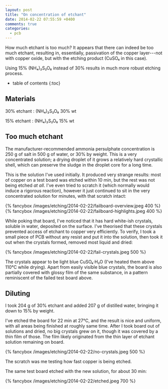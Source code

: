 ```yaml
---
layout: post
title: "On concentration of etchant"
date: 2014-02-22 07:55:59 +0400
comments: true
categories:
  - pcb
---
```


How much etchant is too much? It appears that there can indeed be too much etchant,
resulting in, essentially, passivation of the copper layer---not with copper oxide, but
with the etching product (CuSO₄ in this case).

Using 15% (NH₄)₂S₂O₈ instead of 30% results in much more robust etching process.

<!-- more -->

* table of contents
{:toc}

Materials
---------

30% etchant
: (NH₄)₂S₂O₈ 30% wt

15% etchant
: (NH₄)₂S₂O₈ 15% wt

Too much etchant
----------------

The manufacturer-recommended ammonia persulphate concentration is 250 g of salt in 500 g of
water, or 30% by weight. This is a very concentrated solution; a drying droplet of it grows
a relatively hard crystallic shell, which can preserve the sludge in the droplet core for a long
time.

This is the solution I've used initially. It produced very strange results: most of copper on
a test board was etched within 10 min, but the rest was not being etched _at all_. I've even tried
to scratch it (which normally would induce a rigorous reaction), however it just continued to sit
in the very concentrated solution for minutes, with that scratch intact:

{% fancybox /images/etching/2014-02-22/failboard-overview.jpeg 400 %}
{% fancybox /images/etching/2014-02-22/failboard-highlights.jpeg 400 %}

While poking that board, I've noticed that it has hard white-ish crystals, soluble in water,
deposited on the surface. I've theorised that these crystals prevented access of etchant to
copper very efficiently. To verify, I took a small piece of PCB without any resist and put
it into the solution, then took it out when the crystals formed, removed most liquid and dried:

{% fancybox /images/etching/2014-02-22/fail-crystals.jpeg 500 %}

The crystals appear to be light blue CuSO₄·H₂O (I've heated them above 110°C while drying).
Apart from easily visible blue crystals, the board is also partially covered with glossy film
of the same substance, in a pattern reminiscent of the failed test board above.

Diluting
--------

I took 204 g of 30% etchant and added 207 g of distilled water, bringing it down to 15% by weight.

I've etched the board for 22 min at 27°C, and the result is nice and uniform, with all areas
being finished at roughly same time. After I took board out of solutions and dried, no big crystals
grew on it, though it was covered by a thin film of those. The film likely originated from the thin
layer of etchant solution remaining on board.

{% fancybox /images/etching/2014-02-22/no-crystals.jpeg 500 %}

The scratch was me testing how fast copper is being etched.

The same test board etched with the new solution, for about 30 min:

{% fancybox /images/etching/2014-02-22/etched.jpeg 700 %}
